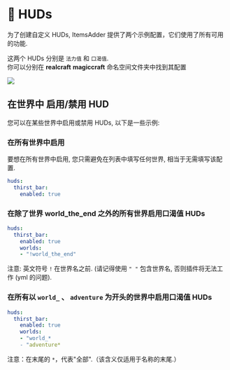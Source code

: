 # 🔋 HUDs

为了创建自定义 HUDs, ItemsAdder 提供了两个示例配置，它们使用了所有可用的功能.

这两个 HUDs 分别是 `法力值` 和 `口渴值`.\
你可以分别在 **realcraft** **magiccraft** 命名空间文件夹中找到其配置

![](<../../../.gitbook/assets/image (30).png>)

## 在世界中 启用/禁用 HUD

您可以在某些世界中启用或禁用 HUDs, 以下是一些示例:

### 在所有世界中启用

要想在所有世界中启用, 您只需避免在列表中填写任何世界, 相当于无需填写该配置.

```yaml
huds:
  thirst_bar:
    enabled: true
```

### 在除了世界 world\_the\_end 之外的所有世界启用口渴值 HUDs

```yaml
huds:
  thirst_bar:
    enabled: true
    worlds:
    - "!world_the_end"
```

注意: 英文符号 `!` 在世界名之前. (请记得使用 `" "` 包含世界名, 否则插件将无法工作 (yml 的问题).

### 在所有以 `world_` 、 `adventure` 为开头的世界中启用口渴值 HUDs

```yaml
huds:
  thirst_bar:
    enabled: true
    worlds:
    - "world_*
    - "adventure*
```

注意：在末尾的 `*`，代表"全部".（该含义仅适用于名称的末尾.）
